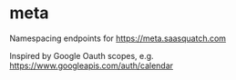 # meta
Namespacing endpoints for https://meta.saasquatch.com

Inspired by Google Oauth scopes, e.g. https://www.googleapis.com/auth/calendar
